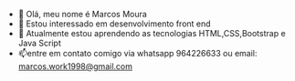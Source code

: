 - 👋 Olá, meu nome é Marcos Moura
- 👀 Estou interessado em desenvolvimento front end
- 🌱 Atualmente estou aprendendo as tecnologias HTML,CSS,Bootstrap e Java Script
- 📫entre em contato comigo via whatsapp 964226633 ou email: marcos.work1998@gmail.com

<!---
MarcosMoura08/MarcosMoura08 is a ✨ special ✨ repository because its `README.md` (this file) appears on your GitHub profile.
You can click the Preview link to take a look at your changes.
--->
